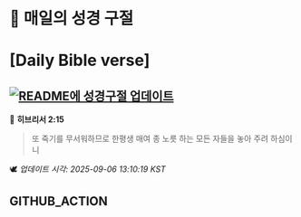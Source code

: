 # 🙏 매일의 성경 구절
# [Daily Bible verse]
## [![README에 성경구절 업데이트](https://github.com/DONGSUKA/first_test/actions/workflows/update-readme-bible.yml/badge.svg)](https://github.com/DONGSUKA/first_test/actions/workflows/update-readme-bible.yml)
<!-- START_BIBLE_VERSE -->
📖 **히브리서 2:15**
> 또 죽기를 무서워하므로 한평생 매여 종 노릇 하는 모든 자들을 놓아 주려 하심이니

🕊️ _업데이트 시각: 2025-09-06 13:10:19 KST_
  <!-- END_BIBLE_VERSE -->
## GITHUB_ACTION
